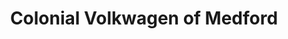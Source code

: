 ---
title: "Colonial Volkwagen of Medford"
url: /medford/colonial-volkwagen-of-medford/
shop: Autohaus
---